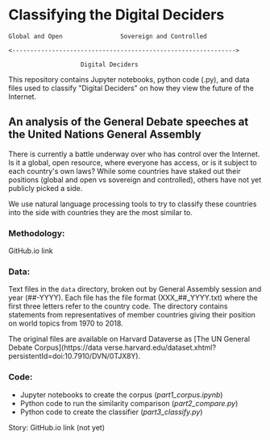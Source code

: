 # Classifying the Digital Deciders

`Global and Open				Sovereign and Controlled`

`<-------------------------------------------------------------->`

`                     Digital Deciders                           `

This repository contains Jupyter notebooks, python code (.py), and data files used to classify "Digital Deciders" on how they view the future of the Internet.

## An analysis of the General Debate speeches at the United Nations General Assembly

There is currently a battle underway over who has control over the Internet. Is it a global, open resource, where everyone has access, or is it subject to each country's own laws? While some countries have staked out their positions (global and open vs sovereign and controlled), others have not yet publicly picked a side. 

We use natural language processing tools to try to classify these countries into the side with countries they are the most similar to.

### Methodology:
GitHub.io link

### Data:

Text files in the `data` directory, broken out by General Assembly session and year (##-YYYY). Each file has the file format (XXX_##_YYYY.txt) where the first three letters refer to the country code. The directory contains statements from representatives of member countries giving their position on world topics from 1970 to 2018. 

The original files are available on Harvard Dataverse as [The UN General Debate Corpus](https://data
verse.harvard.edu/dataset.xhtml?persistentId=doi:10.7910/DVN/0TJX8Y).

### Code:

* Jupyter notebooks to create the corpus (*part1_corpus.ipynb*)
* Python code to run the similarity comparison (*part2_compare.py*)
* Python code to create the classifier (*part3_classify.py*)

Story:
GitHub.io link (not yet)


